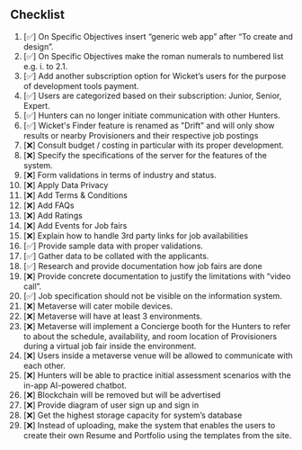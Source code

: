 ## Checklist

1. [✅] On Specific Objectives insert “generic web app” after “To create and design”.
1. [✅] On Specific Objectives make the roman numerals to numbered list e.g. i. to 2.1.
1. [✅] Add another subscription option for Wicket’s users for the purpose of development tools payment.
1. [✅] Users are categorized based on their subscription: Junior, Senior, Expert.
1. [✅] Hunters can no longer initiate communication with other Hunters.
1. [✅] Wicket's Finder feature is renamed as "Drift" and will only show results or nearby Provisioners and their respective job postings
1. [❌] Consult budget / costing in particular with its proper development.
1. [❌] Specify the specifications of the server for the features of the system.
1. [❌] Form validations in terms of industry and status.
1. [❌] Apply Data Privacy
1. [❌] Add Terms & Conditions
1. [❌] Add FAQs
1. [❌] Add Ratings
1. [❌] Add Events for Job fairs
1. [❌] Explain how to handle 3rd party links for job availabilities
1. [✅] Provide sample data with proper validations.
1. [✅] Gather data to be collated with the applicants.
1. [✅] Research and provide documentation how job fairs are done
1. [❌] Provide concrete documentation to justify the limitations with “video call”.
1. [✅] Job specification should not be visible on the information system.
1. [❌] Metaverse will cater mobile devices.
1. [❌] Metaverse will have at least 3 environments.
1. [❌] Metaverse will implement a Concierge booth for the Hunters to refer to about the schedule, availability, and room location of Provisioners during a virtual job fair inside the environment.
1. [❌] Users inside a metaverse venue will be allowed to communicate with each other.
1. [❌] Hunters will be able to practice initial assessment scenarios with the in-app AI-powered chatbot.
1. [❌] Blockchain will be removed but will be advertised
1. [❌] Provide diagram of user sign up and sign in
1. [❌] Get the highest storage capacity for system’s database
1. [❌] Instead of uploading, make the system that enables the users to create their own Resume and Portfolio using the templates from the site.
